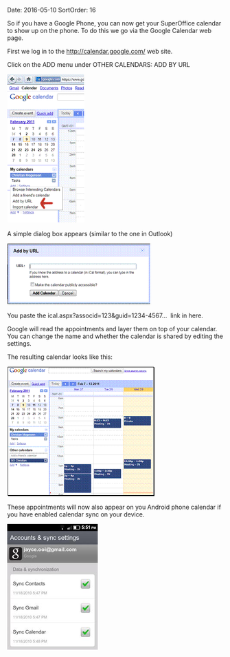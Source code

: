Date: 2016-05-10
SortOrder: 16

So if you have a Google Phone, you can now get your SuperOffice calendar to show up on the phone. To do this we go via the Google Calendar web page.

First we log in to the <http://calendar.google.com/> web site.

Click on the ADD menu under OTHER CALENDARS: ADD BY URL

<img src="../SuperOffice%20iCal_files/image007.gif" width="180" height="345" />

A simple dialog box appears (similar to the one in Outlook)

<img src="../SuperOffice%20iCal_files/image008.gif" width="334" height="142" />

You paste the ical.aspx?associd=123&guid=1234-4567…  link in here.

Google will read the appointments and layer them on top of your calendar.  You can change the name and whether the calendar is shared by editing the settings.

The resulting calendar looks like this:

<img src="../SuperOffice%20iCal_files/image009.gif" width="343" height="301" />

These appointments will now also appear on you Android phone calendar if you have enabled calendar sync on your device.

<img src="../SuperOffice%20iCal_files/image010.jpg" width="211" height="292" />
